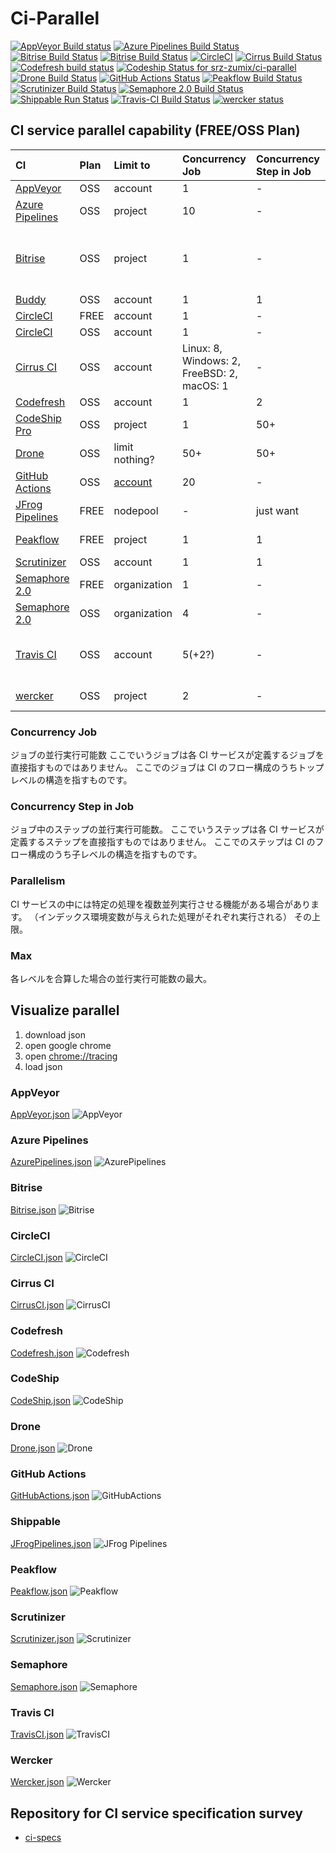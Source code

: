 # Ci-Parallel

[![AppVeyor Build status](https://ci.appveyor.com/api/projects/status/xfuks40g319x9j2d?svg=true)](https://ci.appveyor.com/project/srz-zumix/ci-parallel)
[![Azure Pipelines Build Status](https://dev.azure.com/srz-zumix/ci-specs/_apis/build/status/ci-parallel?branchName=master)](https://dev.azure.com/srz-zumix/ci-specs/_build/latest?definitionId=10&branchName=master)
[![Bitrise Build Status](https://app.bitrise.io/app/d8c6ecd7db311dd6/status.svg?token=xVF6g9OZ2mRISjxfHwsUxw&branch=master)](https://app.bitrise.io/app/d8c6ecd7db311dd6)
[![Bitrise Build Status](https://app.bitrise.io/app/f9707ca3e09428f3/status.svg?token=vY461vx7e2R5jSt-VKSE8w&branch=master)](https://app.bitrise.io/app/f9707ca3e09428f3)
[![CircleCI](https://circleci.com/gh/srz-zumix/ci-parallel/tree/master.svg?style=svg)](https://circleci.com/gh/srz-zumix/ci-parallel/tree/master)
[![Cirrus Build Status](https://api.cirrus-ci.com/github/srz-zumix/ci-parallel.svg?branch=master)](https://cirrus-ci.com/github/srz-zumix/ci-parallel/master)
[![Codefresh build status](https://g.codefresh.io/api/badges/pipeline/srz-zumix/ci-specs%2Fci-parallel?type=cf-2)](https://g.codefresh.io/public/accounts/srz-zumix/pipelines/5e7f5638788e8900ac585a80)
[![Codeship Status for srz-zumix/ci-parallel](https://app.codeship.com/projects/3136a0f0-6205-0138-6782-6a82d9037675/status?branch=master)](https://app.codeship.com/projects/392920)
[![Drone Build Status](https://cloud.drone.io/api/badges/srz-zumix/ci-parallel/status.svg?branch=master)](https://cloud.drone.io/srz-zumix/ci-parallel)
[![GitHub Actions Status](https://github.com/srz-zumix/ci-parallel/workflows/GitHub%20Actions/badge.svg?branch=master)](https://github.com/srz-zumix/ci-parallel/actions?query=workflow%3A%22GitHub+Actions%22)
[![Peakflow Build Status](https://www.peakflow.io/en/projects/ci-parallel/branch-statuses/master.svg)](https://www.peakflow.io/en/projects/ci-parallel/build-groups?build_groups_q%5Bbranch_name_cont%5D=master)
[![Scrutinizer Build Status](https://scrutinizer-ci.com/g/srz-zumix/ci-parallel/badges/build.png?b=master)](https://scrutinizer-ci.com/g/srz-zumix/ci-parallel/build-status/master)
[![Semaphore 2.0 Build Status](https://srz-zumix.semaphoreci.com/badges/ci-parallel/branches/master.svg)](https://srz-zumix.semaphoreci.com/projects/ci-parallel)
[![Shippable Run Status](https://api.shippable.com/projects/5e81da2c352a0d0007594420/badge?branch=master)](https://app.shippable.com/github/srz-zumix/ci-parallel)
[![Travis-CI Build Status](https://travis-ci.com/srz-zumix/ci-parallel.svg?branch=master)](https://travis-ci.com/srz-zumix/ci-parallel)
[![wercker status](https://app.wercker.com/status/285dae1f97ed665286a2f325e29c4325/s/master "wercker status")](https://app.wercker.com/project/byKey/285dae1f97ed665286a2f325e29c4325)

## CI service parallel capability (FREE/OSS Plan)

|CI|Plan|Limit to|Concurrency Job|Concurrency Step in Job|Parallelism|Max|Note|
|:--|:--|:--|:--|:--|:--|:--|:--|
|[AppVeyor](https://www.appveyor.com)|OSS|account|1|-|-|1||
|[Azure Pipelines](https://azure.microsoft.com/ja-jp/services/devops/pipelines/)|OSS|project|10|-|-|10 (* Projects)||
|[Bitrise](https://www.bitrise.io)|OSS|project|1|-|-|1 (* Projects)|[Starting parallel builds with a single trigger](https://devcenter.bitrise.io/builds/triggering-builds/trigger-multiple-workflows/)|
|[Buddy](https://buddy.works)|OSS|account|1|1|-|1||
|[CircleCI](https://circleci.com/pricing/)|FREE|account|1|-|1|1||
|[CircleCI](https://circleci.com/pricing/)|OSS|account|1|-|4|4||
|[Cirrus CI](https://cirrus-ci.org/faq/#are-there-any-limits)|OSS|account|Linux: 8, Windows: 2, FreeBSD: 2, macOS: 1|-|-|13||
|[Codefresh](https://codefresh.io/)|OSS|account|1|2|-|2||
|[CodeShip Pro](https://codeship.com/)|OSS|project|1|50+|-|50+ (* Projects)|limit nothing?|
|[Drone](https://cloud.drone.io/)|OSS|limit nothing?|50+|50+|-|50+|limit nothing?|
|[GitHub Actions](https://help.github.com/en/articles/about-github-actions)|OSS|[account](https://github.blog/changelog/2019-10-28-github-actions-update-to-job-concurrency-usage-limits/)|20|-|-|20||
|[JFrog Pipelines][]|FREE|nodepool|-|just want|-|just want|[limit to node pool max](https://www.jfrog.com/confluence/display/JFROG/Managing+Pipelines+Node+Pools)|
|[Peakflow][]|FREE|project|1|1|-|1 (* Projects)||
|[Scrutinizer](https://scrutinizer-ci.com/docs/build/running_tests_in_parallel)|OSS|account|1|1|-|1||
|[Semaphore 2.0](https://semaphoreci.com/product)|FREE|organization|1|-|1|1||
|[Semaphore 2.0](https://semaphoreci.com/product)|OSS|organization|4|-|4|4||
|[Travis CI](https://travis-ci.com/)|OSS|account|5(+2?)|-|-|5(+2?)|[Concurrency for open source projects](https://travis-ci.community/t/concurrency-for-open-source-projects/3827)|
|[wercker](http://www.wercker.com/)|OSS|project|2|-|-|2 (* Projects)||

### Concurrency Job

ジョブの並行実行可能数
ここでいうジョブは各 CI サービスが定義するジョブを直接指すものではありません。
ここでのジョブは CI のフロー構成のうちトップレベルの構造を指すものです。

### Concurrency Step in Job

ジョブ中のステップの並行実行可能数。
ここでいうステップは各 CI サービスが定義するステップを直接指すものではありません。
ここでのステップは CI のフロー構成のうち子レベルの構造を指すものです。

### Parallelism

CI サービスの中には特定の処理を複数並列実行させる機能がある場合があります。
（インデックス環境変数が与えられた処理がそれぞれ実行される）
その上限。

### Max

各レベルを合算した場合の並行実行可能数の最大。

## Visualize parallel

1. download json
2. open google chrome
3. open [chrome://tracing](chrome://tracing/)
4. load json

### AppVeyor

[AppVeyor.json](./record/AppVeyor.json)
![AppVeyor](./record/images/AppVeyor.png)

### Azure Pipelines

[AzurePipelines.json](./record/AzurePipelines.json)
![AzurePipelines](./record/images/AzurePipelines.png)

### Bitrise

[Bitrise.json](./record/Bitrise.json)
![Bitrise](./record/images/Bitrise.png)

### CircleCI

[CircleCI.json](./record/CircleCI.json)
![CircleCI](./record/images/CircleCI.png)

### Cirrus CI

[CirrusCI.json](./record/CirrusCI.json)
![CirrusCI](./record/images/CirrusCI.png)

### Codefresh

[Codefresh.json](./record/Codefresh.json)
![Codefresh](./record/images/Codefresh.png)

### CodeShip

[CodeShip.json](./record/CodeShip.json)
![CodeShip](./record/images/CodeShip.png)

### Drone

[Drone.json](./record/Drone.json)
![Drone](./record/images/Drone.png)

### GitHub Actions

[GitHubActions.json](./record/GitHubActions.json)
![GitHubActions](./record/images/GitHubActions.png)

### Shippable

[JFrogPipelines.json](./record/JFrogPipelines.json)
![JFrog Pipelines](./record/images/JFrogPipelines.png)

### Peakflow

[Peakflow.json](./record/Peakflow.json)
![Peakflow](./record/images/Peakflow.png)

### Scrutinizer

[Scrutinizer.json](./record/Scrutinizer.json)
![Scrutinizer](./record/images/Scrutinizer.png)

### Semaphore

[Semaphore.json](./record/Semaphore.json)
![Semaphore](./record/images/Semaphore.png)

### Travis CI

[TravisCI.json](./record/TravisCI.json)
![TravisCI](./record/images/TravisCI.png)

### Wercker

[Wercker.json](./record/Wercker.json)
![Wercker](./record/images/Wercker.png)

## Repository for CI service specification survey

* [ci-specs](https://github.com/srz-zumix/ci-specs)

[Appcircle]:https://appcircle.io/
[AppVeyor]:https://www.appveyor.com
[Azure Pipelines]:https://azure.microsoft.com/ja-jp/services/devops/pipelines/
[Bitrise]:https://www.bitrise.io
[Buddy]:https://buddy.works
[CircleCI]:https://circleci.com
[Cirrus CI]:https://cirrus-ci.org/
[Codefresh]:https://codefresh.io/
[Codeship]:https://codeship.com/
[Codeship Basic]:https://codeship.com/
[Codeship Pro]:https://codeship.com/
[Drone]:https://cloud.drone.io/
[GitHub Actions]:https://help.github.com/en/articles/about-github-actions
[JFrog Pipelines]:https://www.jfrog.com/confluence/display/JFROG/JFrog+Pipelines
[Peakflow]:https://www.peakflow.io/
[Razorops]:https://razorops.com/
[Scrutinizer]:https://scrutinizer-ci.com
[Semaphore]:https://semaphoreci.com/
[Travis CI]:https://travis-ci.com/
[wercker]:http://www.wercker.com/

